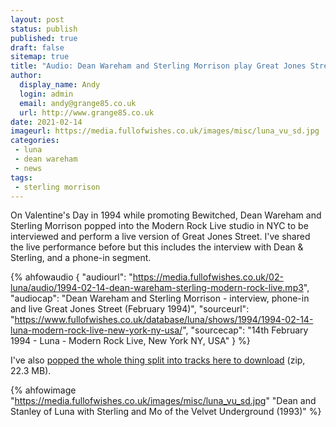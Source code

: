 ```yaml
---
layout: post
status: publish
published: true
draft: false
sitemap: true
title: "Audio: Dean Wareham and Sterling Morrison play Great Jones Street"
author:
  display_name: Andy
  login: admin
  email: andy@grange85.co.uk
  url: http://www.grange85.co.uk
date: 2021-02-14
imageurl: https://media.fullofwishes.co.uk/images/misc/luna_vu_sd.jpg
categories:
 - luna
 - dean wareham
 - news
tags:
 - sterling morrison
---
```


On Valentine's Day in 1994 while promoting Bewitched, Dean Wareham and Sterling Morrison popped into the Modern Rock Live studio in NYC to be interviewed and perform a live version of Great Jones Street. I've shared the live performance before but this includes the interview with Dean & Sterling, and a phone-in segment.

<!--more-->

 {% ahfowaudio {
  "audiourl": "https://media.fullofwishes.co.uk/02-luna/audio/1994-02-14-dean-wareham-sterling-modern-rock-live.mp3",
  "audiocap": "Dean Wareham and Sterling Morrison - interview, phone-in and live Great Jones Street (February 1994)",
  "sourceurl": "https://www.fullofwishes.co.uk/database/luna/shows/1994/1994-02-14-luna-modern-rock-live-new-york-ny-usa/",
  "sourcecap": "14th February 1994 - Luna - Modern Rock Live, New York NY, USA"
  } %}

I've also [popped the whole thing split into tracks here to download](https://media.fullofwishes.co.uk/02-luna/audio/dean-wareham-sterling-morrison-1994-02-14-modern-rock-live.zip) (zip, 22.3 MB).

{% ahfowimage "https://media.fullofwishes.co.uk/images/misc/luna_vu_sd.jpg" "Dean and Stanley of Luna with Sterling and Mo of the Velvet Underground (1993)" %}
